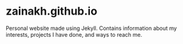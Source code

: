 # zainakh.github.io
Personal website made using Jekyll. Contains information about my interests, projects I have done, and ways to reach me. 
